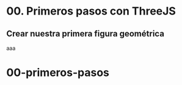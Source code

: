 # 00. Primeros pasos con ThreeJS

## Crear nuestra primera figura geométrica

aaa
# 00-primeros-pasos
